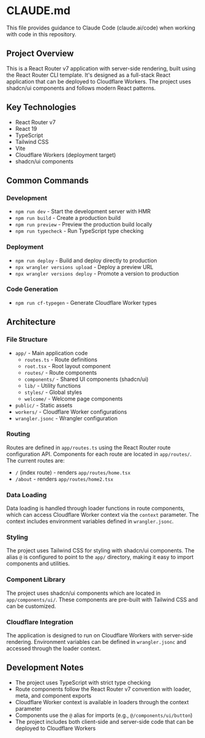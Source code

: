 # CLAUDE.md

This file provides guidance to Claude Code (claude.ai/code) when working with code in this repository.

## Project Overview

This is a React Router v7 application with server-side rendering, built using the React Router CLI template. It's designed as a full-stack React application that can be deployed to Cloudflare Workers. The project uses shadcn/ui components and follows modern React patterns.

## Key Technologies

- React Router v7
- React 19
- TypeScript
- Tailwind CSS
- Vite
- Cloudflare Workers (deployment target)
- shadcn/ui components

## Common Commands

### Development
- `npm run dev` - Start the development server with HMR
- `npm run build` - Create a production build
- `npm run preview` - Preview the production build locally
- `npm run typecheck` - Run TypeScript type checking

### Deployment
- `npm run deploy` - Build and deploy directly to production
- `npx wrangler versions upload` - Deploy a preview URL
- `npx wrangler versions deploy` - Promote a version to production

### Code Generation
- `npm run cf-typegen` - Generate Cloudflare Worker types

## Architecture

### File Structure
- `app/` - Main application code
  - `routes.ts` - Route definitions
  - `root.tsx` - Root layout component
  - `routes/` - Route components
  - `components/` - Shared UI components (shadcn/ui)
  - `lib/` - Utility functions
  - `styles/` - Global styles
  - `welcome/` - Welcome page components
- `public/` - Static assets
- `workers/` - Cloudflare Worker configurations
- `wrangler.jsonc` - Wrangler configuration

### Routing
Routes are defined in `app/routes.ts` using the React Router route configuration API. Components for each route are located in `app/routes/`. The current routes are:
- `/` (index route) - renders `app/routes/home.tsx`
- `/about` - renders `app/routes/home2.tsx`

### Data Loading
Data loading is handled through loader functions in route components, which can access Cloudflare Worker context via the `context` parameter. The context includes environment variables defined in `wrangler.jsonc`.

### Styling
The project uses Tailwind CSS for styling with shadcn/ui components. The alias `@` is configured to point to the `app/` directory, making it easy to import components and utilities.

### Component Library
The project uses shadcn/ui components which are located in `app/components/ui/`. These components are pre-built with Tailwind CSS and can be customized.

### Cloudflare Integration
The application is designed to run on Cloudflare Workers with server-side rendering. Environment variables can be defined in `wrangler.jsonc` and accessed through the loader context.

## Development Notes
- The project uses TypeScript with strict type checking
- Route components follow the React Router v7 convention with loader, meta, and component exports
- Cloudflare Worker context is available in loaders through the context parameter
- Components use the `@` alias for imports (e.g., `@/components/ui/button`)
- The project includes both client-side and server-side code that can be deployed to Cloudflare Workers